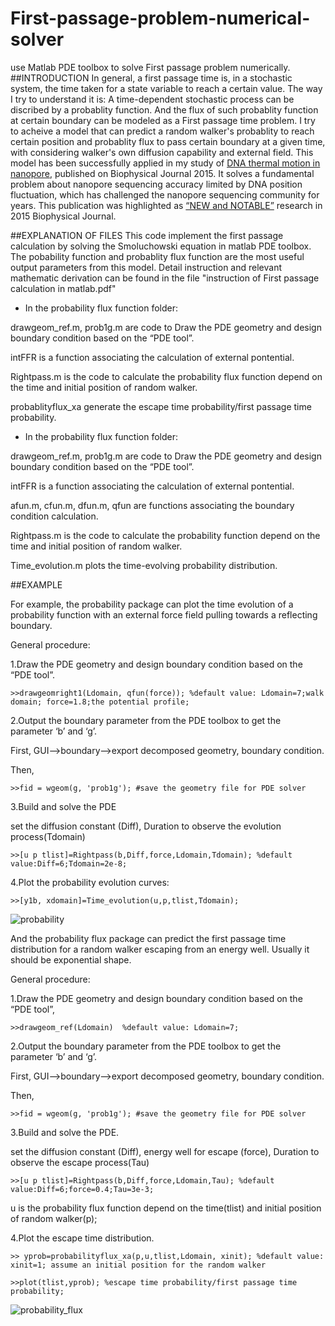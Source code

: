 # First-passage-problem-numerical-solver
use Matlab PDE toolbox to solve First passage problem numerically.
##INTRODUCTION
In general, a first passage time is, in a stochastic system, the time taken for a state variable to reach a certain value. The way I try to understand it is: A time-dependent stochastic process can be discribed by a probablity function. And the flux of such probablity function at certain boundary can be modeled as a First passage time problem. I try to acheive a model that can predict a random walker's probablity to reach certain position and probablity flux to pass certain boundary at a given time, with considering walker's own diffusion capability and external field. This model has been successfully applied in my study of [DNA thermal motion in nanopore](http://www.sciencedirect.com/science/article/pii/S0006349515008541), published on Biophysical Journal 2015. It solves a fundamental problem about nanopore sequencing accuracy limited by DNA position fluctuation, which has challenged the nanopore sequencing community for years.  This publication was highlighted as [“NEW and NOTABLE”](http://www.cell.com/biophysj/abstract/S0006-3495(15)01006-1) research in 2015 Biophysical Journal.

##EXPLANATION OF FILES
This code implement the first passage calculation by solving the Smoluchowski equation in matlab PDE toolbox.
The pobability function and probablity flux function are the most useful output parameters from this model.
Detail instruction and relevant mathematic derivation can be found in the file "instruction of First passage calculation in matlab.pdf"

* In the probability flux function folder:

drawgeom_ref.m, prob1g.m are code to Draw the PDE geometry and design boundary condition based on the “PDE tool”.

intFFR is a function associating the calculation of external pontential.

Rightpass.m is the code to calculate the probability flux function depend on the time and initial position of random walker.

probablityflux_xa generate the escape time probability/first passage time probability.

* In the probability flux function folder:

drawgeom_ref.m, prob1g.m are code to Draw the PDE geometry and design boundary condition based on the “PDE tool”.

intFFR is a function associating the calculation of external pontential.

afun.m, cfun.m, dfun.m, qfun are functions associating the boundary condition calculation.

Rightpass.m is the code to calculate the probability function depend on the time and initial position of random walker.

Time_evolution.m plots the time-evolving probability distribution. 

##EXAMPLE

For example, the probability package can plot the time evolution of a probability function with an external force field pulling towards a reflecting boundary.

General procedure:

1.Draw the PDE geometry and design boundary condition based on the “PDE tool”. 

`>>drawgeomright1(Ldomain, qfun(force)); %default value: Ldomain=7;walk domain; force=1.8;the potential profile;`

2.Output the boundary parameter from the PDE toolbox to get the parameter ‘b’ and ‘g’. 

First, GUI-->boundary-->export decomposed geometry, boundary condition. 

Then,

`>>fid = wgeom(g, 'prob1g'); #save the geometry file for PDE solver`

3.Build and solve the PDE

set the diffusion constant (Diff), Duration to observe the evolution process(Tdomain)

`>>[u p tlist]=Rightpass(b,Diff,force,Ldomain,Tdomain); %default value:Diff=6;Tdomain=2e-8;`

4.Plot the probability evolution curves:

`>>[y1b, xdomain]=Time_evolution(u,p,tlist,Tdomain);`

![probability](https://cloud.githubusercontent.com/assets/19654472/18856826/6bd14530-842c-11e6-9b11-b6c83643ece0.png)

And the probability flux package can predict the first passage time distribution for a random walker escaping from an energy well. Usually it should be exponential shape. 

General procedure:

1.Draw the PDE geometry and design boundary condition based on the “PDE tool”,   

`>>drawgeom_ref(Ldomain)  %default value: Ldomain=7;`

2.Output the boundary parameter from the PDE toolbox to get the parameter ‘b’ and ‘g’. 

First, GUI-->boundary-->export decomposed geometry, boundary condition. 

Then,

`>>fid = wgeom(g, 'prob1g'); #save the geometry file for PDE solver`

3.Build and solve the PDE. 

set the diffusion constant (Diff), energy well for escape (force), Duration to observe the escape process(Tau)

`>>[u p tlist]=Rightpass(b,Diff,force,Ldomain,Tau); %default value:Diff=6;force=0.4;Tau=3e-3;`

u is the probability flux function depend on the time(tlist) and initial position of random walker(p); 

4.Plot the escape time distribution.

`>> yprob=probabilityflux_xa(p,u,tlist,Ldomain, xinit); %default value: xinit=1; assume an initial position for the random walker`

`>>plot(tlist,yprob); %escape time probability/first passage time probability;`

![probability_flux](https://cloud.githubusercontent.com/assets/19654472/18859488/86bdcf2e-8442-11e6-82a9-b277a7686a57.png)
